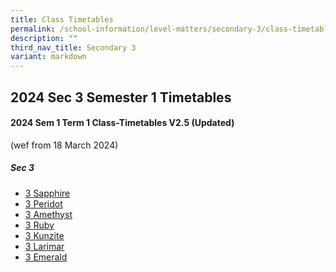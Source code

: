 ```yaml
---
title: Class Timetables
permalink: /school-information/level-matters/secondary-3/class-timetables/
description: ""
third_nav_title: Secondary 3
variant: markdown
---
```

## 2024 Sec 3 Semester 1 Timetables

#### 2024 Sem 1 Term 1 Class-Timetables V2.5 (Updated)
(wef from 18 March 2024)



##### Sec 3

*  <a target="_blank" href="/files/Class%20Timetables/2024_Term1_V2_5/2024_SEM1_S3S_TT_V2_5.pdf">3 Sapphire</a>
*   <a target="_blank" href="/files/Class%20Timetables/2024_Term1_V2_5/2024_SEM1_S3P_TT_V2_5.pdf">3 Peridot</a>
*    <a target="_blank" href="/files/Class%20Timetables/2024_Term1_V2_5/2024_SEM1_S3A_TT_V2_5.pdf">3 Amethyst</a>
*   <a target="_blank" href="/files/Class%20Timetables/2024_Term1_V2_5/2024_SEM1_S3R_TT_V2_5.pdf">3 Ruby</a>
*  <a target="_blank" href="/files/Class%20Timetables/2024_Term1_V2_5/2024_SEM1_S3K_TT_V2_5.pdf">3 Kunzite</a>
*   <a target="_blank" href="/files/Class%20Timetables/2024_Term1_V2_5/2024_SEM1_S3L_TT_V2_5.pdf">3 Larimar</a>
*   <a target="_blank" href="/files/Class%20Timetables/2024_Term1_V2_5/2024_SEM1_S3E_TT_V2_5.pdf">3 Emerald</a>